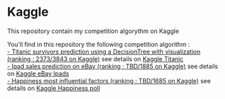 # Kaggle
This repository contain my competition algorythm on Kaggle

You'll find in this repository the following competition algorithm :    
[- Titanic survivors prediction using a DecisionTree with visualization (ranking : 2373/3843 on Kaggle)](/KaggleTitanic.py) see details on [Kaggle Titanic](https://www.kaggle.com/c/titanic)    
[- Ipad sales prediction on eBay (ranking : TBD/1885 on Kaggle)](/KaggleIpads.py) see details on [Kaggle eBay Ipads](https://inclass.kaggle.com/c/15-071x-the-analytics-edge-summer-2015)    
[- Happiness most influential factors (ranking : TBD/1685 on Kaggle)](/KaggleHappiness.py) see details on [Kaggle Happiness poll](https://www.kaggle.com/c/the-analytics-edge-mit-15-071x)
